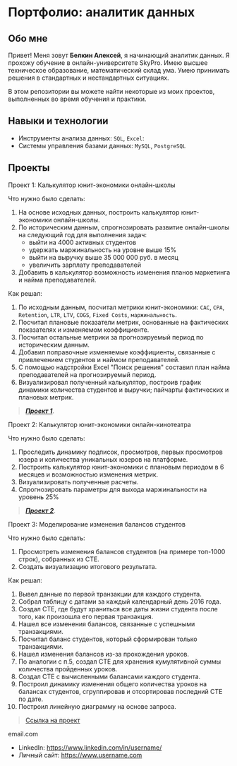 # Портфолио: аналитик данных

## Обо мне 

Привет! Меня зовут **Белкин Алексей**, я начинающий аналитик данных. 
Я прохожу обучение в онлайн-университете SkyPro.
Имею высшее техническое образование, математический склад ума. Умею принимать решения в стандартных и нестандартных ситуациях.

В этом репозитории вы можете найти некоторые из моих проектов, выполненных во время обучения и практики.
<br>

## Навыки и технологии
- Инструменты анализа данных: ``SQL``, ``Excel``: 
- Системы управления базами данных: ``MySQL``, ``PostgreSQL``



## Проекты
<p> Проект 1: Калькулятор юнит-экономики онлайн-школы</p>
<p>Что нужно было сделать:<p>

 1. На основе исходных данных, построить калькулятор юнит-экономики онлайн-школы.
 2. По историческим данным, спрогнозировать развитие онлайн-школы на следующий год для выполнения задач:
     * выйти на 4000 активных студентов
     * удержать маржинальность на уровне выше 15%
     * выйти на выручку выше 35 000 000 руб. в месяц
     * увеличить зарплату преподавателей
  3. Добавить в калькулятор возможность изменения планов маркетинга и найма преподавателей.

<p>Как решал:<p>
  
 1. По исходным данным, посчитал метрики юнит-экономики: ``CAC``, ``CPA``, ``Retention``, ``LTR``, ``LTV``, ``COGS``, ``Fixed Costs``, ``маржинальность``.
 2. Посчитал плановые показатели метрик, основанные на фактических показателях и изменяемом коэффициенте.
 3. Посчитал остальные метрики за прогнозируемый период по историческим данным.
 4. Добавил поправочные изменяемые коэффициенты, связанные с привлечением студентов и наймом преподавателей.
 5. С помощью надстройки Excel "Поиск решения" составил план найма преподавателей на прогнозируемый период.
 6. Визуализировал полученный калькулятор, построив график динамики количества студентов и выручки; пайчарты фактических и плановых метрик.



> ***[Проект 1](https://docs.google.com/spreadsheets/d/1oQ3e7ZxFogvISTd-p8FxWTfJz0gaD93l/edit?usp=drive_link&ouid=107164017181156575573&rtpof=true&sd=true "Калькулятор юнит-экономики онлайн-школы")***.
  



<p> Проект 2: Калькулятор юнит-экономики онлайн-кинотеатра</p>
<p>Что нужно было сделать:<p>
 
1. Проследить динамику подписок, просмотров, первых просмотров юзера и количества уникальных юзеров на платформе.
2. Построить калькулятор юнит-экономики с плановым периодом в 6 месяцев и возможностью изменения метрик.
3. Визуализировать полученные расчеты.
4. Спрогнозировать параметры для выхода маржинальности на уровень 25%


> ***[Проект 2](https://docs.google.com/spreadsheets/d/1h1BU9OvcQSied2DahWJB07wujnBH6scQ/edit?usp=drive_link&ouid=107164017181156575573&rtpof=true&sd=true "Калькулятор юнит-экономики онлайн-школы")***.



<p>Проект 3: Моделирование изменения балансов студентов</p> 
<p>Что нужно было сделать:<p>

1. Просмотреть изменения балансов студентов (на примере топ-1000 строк), собранных из CTE. 
2. Создать визуализацию итогового результата.

<p>Как решал:<p>
 
1. Вывел данные по первой транзакции для каждого студента.
2. Собрал таблицу с датами за каждый календарный день 2016 года.
3. Создал CTE, где будут храниться все даты жизни студента после того, как произошла его первая транзакция. 
4. Нашел все изменения балансов, связанные с успешными транзакциями.
5. Посчитал баланс студентов, который сформирован только транзакциями.
6. Нашел изменения балансов из-за прохождения уроков.
7. По аналогии с п.5, создал CTE для хранения кумулятивной суммы количества пройденных уроков. 
8. Создал CTE с вычисленными балансами каждого студента.
9. Построил динамику изменения общего количества уроков на балансах студентов, сгруппировав и отсортировав последний CTE по дате.
10. Построил линейную диаграмму на основе запроса.


> <a href="https://github.com/Skyproportfolio/data-analytics-5month/blob/main/Проект%205.xlsx">Ссылка на проект</a>


email.com
- LinkedIn: https://www.linkedin.com/in/username/
- Личный сайт: https://www.username.com
